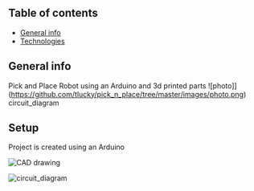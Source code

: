## Table of contents
* [General info](#general-info)
* [Technologies](#technologies)


## General info
Pick and Place Robot using an Arduino and 3d printed parts
![photo]](https://github.com/tlucky/pick_n_place/tree/master/images/photo.png)
circuit_diagram
## Setup
Project is created using an Arduino 

![CAD drawing](https://github.com/tlucky/pick_n_place/tree/master/images/CAD_drawing.png  "CAD drawing")

![circuit_diagram](https://github.com/tlucky/pick_n_place/tree/master/images/circuit_diagramm.png "Circuit diagram")
